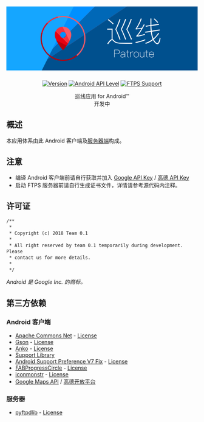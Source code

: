 <h1 align=center><img src="./Resource/banner.svg" alt="Banner"></h1>

<p align="center">
    <a href="./CHANGELOG"><img alt="Version" src="https://img.shields.io/badge/version-1.2.0-green.svg"/></a>
    <a href="https://www.android.com/versions/lollipop-5-0/"><img alt="Android API Level" src="https://img.shields.io/badge/Android_API_Level-21-A4C639.svg"/></a>
    <a href="./Server/"><img alt="FTPS Support" src="https://img.shields.io/badge/FTPS-available-green.svg"/></a>
</p>

<p align="center">
    巡线应用 for Android™<br>
    开发中
</p>

## 概述
本应用体系由此 Android 客户端及[服务器端](https://github.com/lucka-me/Patroute-web)构成。

## 注意
* 编译 Android 客户端前请自行获取并加入 [Google API Key](https://developers.google.com/maps/documentation/android-api/signup) / [高德 API Key](http://lbs.amap.com/api/android-sdk/guide/create-project/get-key)
* 启动 FTPS 服务器前请自行生成证书文件，详情请参考源代码内注释。

## 许可证
```
/**
 *
 * Copyright (c) 2018 Team 0.1
 *
 * All right reserved by team 0.1 temporarily during development. Please
 * contact us for more details.
 *
 */
```
*Android 是 Google Inc. 的商标。*

## 第三方依赖
### Android 客户端
* [Apache Commons Net](https://commons.apache.org/proper/commons-net/) - [License](http://www.apache.org/licenses/LICENSE-2.0)
* [Gson](https://github.com/google/gson) - [License](https://github.com/google/gson/blob/master/LICENSE)
* [Anko](https://github.com/Kotlin/anko) - [License](https://github.com/Kotlin/anko/blob/master/LICENSE)
* [Support Library](https://developer.android.com/topic/libraries/support-library/index.html)
* [Android Support Preference V7 Fix](https://github.com/Gericop/Android-Support-Preference-V7-Fix) - [License](https://github.com/Gericop/Android-Support-Preference-V7-Fix/blob/master/LICENSE)
* [FABProgressCircle](https://github.com/JorgeCastilloPrz/FABProgressCircle) - [License](https://github.com/JorgeCastilloPrz/FABProgressCircle#license)
* [iconmonstr](https://iconmonstr.com) - [License](https://iconmonstr.com/license/)
* [Google Maps API](https://developers.google.com/maps/) / [高德开放平台](http://lbs.amap.com)

### 服务器
* [pyftpdlib](https://pypi.python.org/pypi/pyftpdlib/) - [License](https://github.com/giampaolo/pyftpdlib/blob/master/LICENSE)
